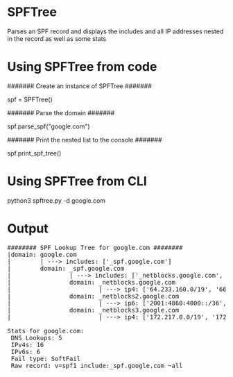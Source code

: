 # SPFTree
Parses an SPF record and displays the includes and all IP addresses nested in the record as well as some stats


# Using SPFTree from code
####### Create an instance of SPFTree #######

spf = SPFTree()

####### Parse the domain #######

spf.parse_spf("google.com")

####### Print the nested list to the console #######

spf.print_spf_tree()


# Using SPFTree from CLI
python3 spftree.py -d google.com


# Output
<pre>
######## SPF Lookup Tree for google.com ########
|domain: google.com
|        | ---> includes: ['_spf.google.com']
|        domain: _spf.google.com
|                | ---> includes: ['_netblocks.google.com', '_netblocks2.google.com', '_netblocks3.google.com']
|                domain: _netblocks.google.com
|                        | ---> ip4: ['64.233.160.0/19', '66.102.0.0/20', '66.249.80.0/20', '72.14.192.0/18', '74.125.0.0/16', '108.177.8.0/21', '173.194.0.0/16', '209.85.128.0/17', '216.58.192.0/19', '216.239.32.0/19']
|                domain: _netblocks2.google.com
|                        | ---> ip6: ['2001:4860:4000::/36', '2404:6800:4000::/36', '2607:f8b0:4000::/36', '2800:3f0:4000::/36', '2a00:1450:4000::/36', '2c0f:fb50:4000::/36']
|                domain: _netblocks3.google.com
|                        | ---> ip4: ['172.217.0.0/19', '172.217.32.0/20', '172.217.128.0/19', '172.217.160.0/20', '172.217.192.0/19', '108.177.96.0/19']

Stats for google.com:
 DNS Lookups: 5
 IPv4s: 16
 IPv6s: 6
 Fail type: SoftFail
 Raw record: v=spf1 include:_spf.google.com ~all
 </pre>